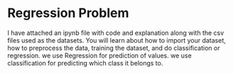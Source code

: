 # Regression Problem
I have attached an ipynb file with code and explanation along with the csv files used as the datasets.
You will learn about how to import your dataset, how to preprocess the data, training the dataset, and do classification or regression.
we use Regression for prediction of values.
we use classification for predicting which class it belongs to.
